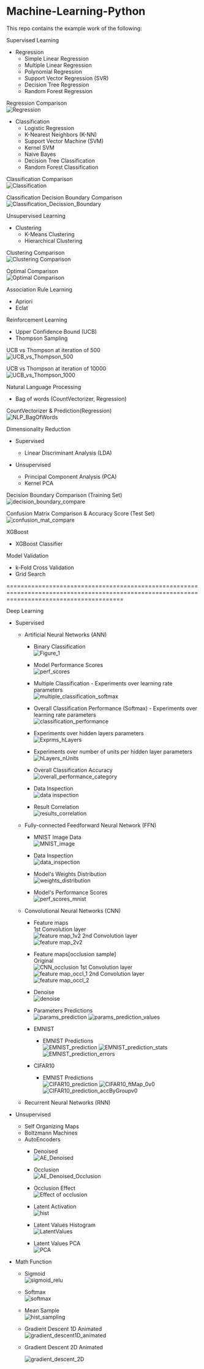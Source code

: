 # Machine-Learning-Python

This repo contains the example work of the following:

Supervised Learning
  - Regression
    - Simple Linear Regression
    - Multiple Linear Regression
    - Polynomial Regression
    - Support Vector Regression (SVR)
    - Decision Tree Regression
    - Random Forest Regression
  
  Regression Comparison<br/>
    ![Regression](https://user-images.githubusercontent.com/94983485/179699151-0bc06c20-a9b5-44a6-883b-81d37a38957f.png)

  
  - Classification
    - Logistic Regression
    - K-Nearest Neighbors (K-NN)
    - Support Vector Machine (SVM)
    - Kernel SVM
    - Naive Bayes
    - Decision Tree Classification
    - Random Forest Classification
   
  Classification Comparison<br/>
    ![Classification](https://user-images.githubusercontent.com/94983485/179698487-c192e7de-bc5e-4013-ad61-f4c97add457a.png)
  
  Classification Decision Boundary Comparison<br/>
    ![Classification_Decission_Boundary](https://user-images.githubusercontent.com/94983485/179698520-6133db07-a41e-412f-ba6f-dcf99e498c63.png)


Unsupervised Learning
  - Clustering
    - K-Means Clustering
    - Hierarchical Clustering
 
  Clustering Comparison<br/>
    ![Clustering Comparison](https://user-images.githubusercontent.com/94983485/179699780-b048f7f0-7436-443f-ac03-3d202d43ccde.png)
  
  Optimal Comparison<br/>
    ![Optimal Comparison](https://user-images.githubusercontent.com/94983485/179699916-60d32f30-e637-4418-b276-520c08d1e9f3.png)


Association Rule Learning
  - Apriori
  - Eclat
  
  
Reinforcement Learning
  - Upper Confidence Bound (UCB)
  - Thompson Sampling
  
  UCB vs Thompson at iteration of 500<br/>
    ![UCB_vs_Thompson_500](https://user-images.githubusercontent.com/94983485/179701438-8eb03ee0-d899-495a-a9ed-c18a88a4d6ce.png)

  UCB vs Thompson at iteration of 10000<br/>
    ![UCB_vs_Thompson_1000](https://user-images.githubusercontent.com/94983485/179701546-4fb63e3d-d4cb-40b7-819c-7f6b99234bcb.png)


Natural Language Processing
  - Bag of words (CountVectorizer, Regression)
  
  CountVectorizer & Prediction(Regression)<br/>
    ![NLP_BagOfWords](https://user-images.githubusercontent.com/94983485/179868269-d480b1b6-8e3e-4c21-98fe-fea2a931f557.png)


Dimensionality Reduction
  - Supervised
    - Linear Discriminant Analysis (LDA)
    
  - Unsupervised
    - Principal Component Analysis (PCA)
    - Kernel PCA

  Decision Boundary Comparison (Training Set)<br/>
    ![decision_boundary_compare](https://user-images.githubusercontent.com/94983485/180927605-77add443-988f-4a1a-a472-7f0906f76ebf.png)

  Confusion Matrix Comparison & Accuracy Score (Test Set)<br/>
    ![confusion_mat_compare](https://user-images.githubusercontent.com/94983485/180927896-71294e2e-bb63-4aad-a217-f0527100a22c.png)


XGBoost
  - XGBoost Classifier


Model Validation
  - k-Fold Cross Validation
  - Grid Search

=============================================================================================================================================<br/>

Deep Learning

  - Supervised
  
    - Artificial Neural Networks (ANN)
      - Binary Classification<br/>
        ![Figure_1](https://user-images.githubusercontent.com/94983485/184515674-73c0a63f-14e3-4d69-870e-8acda9b72c1c.png)
        
      - Model Performance Scores<br/>
        ![perf_scores](https://user-images.githubusercontent.com/94983485/193439657-23a7c500-e5d6-4462-8391-4a8d5a25525e.png)

      - Multiple Classification - Experiments over learning rate parameters<br/>
        ![multiple_classification_softmax](https://user-images.githubusercontent.com/94983485/184528599-ef56881f-8df3-466d-9888-53fcd06dd80f.png)

      - Overall Classification Performance (Softmax) - Experiments over learning rate parameters<br/>
        ![classification_performance](https://user-images.githubusercontent.com/94983485/184553831-55f606e8-38a1-44f3-a344-2dd736ac567a.png)
        
      - Experiments over hidden layers parameters<br/>
        ![Exprms_hLayers](https://user-images.githubusercontent.com/94983485/184788667-0387c8f5-16b9-4efd-beb6-2a13b1ee153e.JPG)
        
      - Experiments over number of units per hidden layer parameters<br/>
        ![hLayers_nUnits](https://user-images.githubusercontent.com/94983485/185781330-bced05a2-ae3d-458c-bafb-fb6716bcc769.png)
        
      - Overall Classification Accuracy<br/>
        ![overall_performance_category](https://user-images.githubusercontent.com/94983485/190528818-e35d8049-4acf-4e8e-8b55-5b1fd5c09270.JPG)
        
      - Data Inspection<br/>
        ![data inspection](https://user-images.githubusercontent.com/94983485/190287084-a63c3d4a-f798-4e9d-b2fd-d1d884ef08f0.JPG)
      
      - Result Correlation<br/>
        ![results_correlation](https://user-images.githubusercontent.com/94983485/190287653-903f1612-e43d-4b9c-9570-b4d835c35aca.JPG)
        
    - Fully-connected Feedforward Neural Network (FFN)
      - MNIST Image Data<br/>
        ![MNIST_image](https://user-images.githubusercontent.com/94983485/192119930-4b5419c6-4c8a-45d3-9a99-b3180f7516d2.png)
      
      - Data Inspection<br/>
        ![data_inspection](https://user-images.githubusercontent.com/94983485/192686869-9a1a7201-f2c0-407c-b88a-5ccd5fcd6323.png)

      - Model's Weights Distribution<br/>
        ![weights_distribution](https://user-images.githubusercontent.com/94983485/192119967-0cb5fc34-925f-4b87-b92e-8c140df6b0cb.png)
      
      - Model's Performance Scores<br/>
        ![perf_scores_mnist](https://user-images.githubusercontent.com/94983485/193783987-0c7b4b9f-4cee-42a6-b100-54fe92b9eae0.png)


    - Convolutional Neural Networks (CNN)<br/>
      - Feature maps<br/>
        1st Convolution layer<br/>
        ![feature map_1v2](https://user-images.githubusercontent.com/94983485/205623621-53783a52-6be4-4d7a-8a58-7dc0eef44bee.png)
        2nd Convolution layer<br/>
        ![feature map_2v2](https://user-images.githubusercontent.com/94983485/205623679-a4b7ed95-88e2-4b86-8dc1-0b84bd2e8adf.png)
      
      - Feature maps[occlusion sample]<br/>
        Original<br/>
        ![CNN_occlusion](https://user-images.githubusercontent.com/94983485/205624303-e558cd22-8a99-4fd1-ad7e-ef988ed0b602.png)
        1st Convolution layer<br/>
        ![feature map_occl_1](https://user-images.githubusercontent.com/94983485/205623949-20f37c7f-e70f-4f92-8e19-3007ba1f85d8.png)
        2nd Convolution layer<br/>
        ![feature map_occl_2](https://user-images.githubusercontent.com/94983485/205624104-ee02f6b1-0c59-4dfc-988f-0d8dfd2c2de7.png)

      - Denoise<br/>
        ![denoise](https://user-images.githubusercontent.com/94983485/205624335-1193bbdf-0430-4bc5-89f2-0b2f8e820907.png)
        
      - Parameters Predictions<br/>
        ![params_prediction](https://user-images.githubusercontent.com/94983485/206718211-b1b46c0f-0a51-44f9-960a-6d91a65d89fd.png)
        ![params_prediction_values](https://user-images.githubusercontent.com/94983485/206718296-5a4677a3-73d4-44c4-87c3-ddcd4f0cd6fd.png)
        
      - EMNIST<br/>
        - EMNIST Predictions<br/>
          ![EMNIST_prediction](https://user-images.githubusercontent.com/94983485/206718629-a905f154-0e1b-4465-a24c-56345e8d7572.png)
          ![EMNIST_prediction_stats](https://user-images.githubusercontent.com/94983485/206718699-cd8a5e36-7b8c-47b1-a87c-e4d988c4e87c.png)
          ![EMNIST_prediction_errors](https://user-images.githubusercontent.com/94983485/206719112-5e780ca9-4ac6-4c80-b1c8-0902c427f5a5.png)

      - CIFAR10<br/>
        - EMNIST Predictions<br/>
          ![CIFAR10_prediction](https://user-images.githubusercontent.com/94983485/207319185-1aca8f56-271e-4bd4-819f-db06358d598a.png)
          ![CIFAR10_ftMap_0v0](https://user-images.githubusercontent.com/94983485/207319272-de016b37-7661-4c1a-8800-eff805d984d9.png)
          ![CIFAR10_prediction_accByGroupv0](https://user-images.githubusercontent.com/94983485/207319302-7e945bbc-dd46-4931-980c-6bf4373b5efc.png)


    - Recurrent Neural Networks (RNN)
    
  - Unsupervised
    - Self Organizing Maps
    - Boltzmann Machines
    - AutoEncoders
      - Denoised<br/>
      ![AE_Denoised](https://user-images.githubusercontent.com/94983485/196859077-d065ae64-45ec-4599-a5ef-ee698f991ca1.png)
      
      - Occlusion<br/>
      ![AE_Denoised_Occlusion](https://user-images.githubusercontent.com/94983485/196859132-e7aaa1a8-8278-422a-860e-aed1c8a92871.png)
      
      - Occlusion Effect<br/>
      ![Effect of occlusion](https://user-images.githubusercontent.com/94983485/196858693-a06a8a97-a672-4636-bb74-c4bc8de70dc4.JPG)
      
      - Latent Activation<br/>
      ![hist](https://user-images.githubusercontent.com/94983485/198128238-1c7ad5c5-dc9b-4ea8-8084-1c1fcc825bc4.png)
      
      - Latent Values Histogram<br/>
      ![LatentValues](https://user-images.githubusercontent.com/94983485/198128415-953ea826-7ba0-4ca0-8794-e044853f1b83.png)
      
      - Latent Values PCA<br/>
      ![PCA](https://user-images.githubusercontent.com/94983485/198128516-8b163283-f9c4-4b1a-bd57-34cc801b9c43.JPG)

    
  - Math Function
    - Sigmoid<br/>
      ![sigmoid_relu](https://user-images.githubusercontent.com/94983485/183615058-fe96a2af-28d6-44c9-b7bd-e3ca4f7e6efe.jpg)

    - Softmax<br/>
      ![softmax](https://user-images.githubusercontent.com/94983485/183615232-d8dd46f6-500d-4cac-b567-292d3ec005f6.png)

    - Mean Sample<br/>
      ![hist_sampling](https://user-images.githubusercontent.com/94983485/183615372-9bcc96a5-b875-4b81-b953-be566d9855f9.png)  
    
    - Gradient Descent 1D Animated<br/>
      ![gradient_descent1D_animated](https://user-images.githubusercontent.com/94983485/183615587-9094fb34-aaad-46c1-9120-cabe5a33e581.png)
    
    - Gradient Descent 2D Animated<br/>
    
      ![gradient_descent_2D](https://user-images.githubusercontent.com/94983485/184464016-c1c72cf6-6b6f-4e33-ad1a-0ee1c9b0119b.png)
      
      
      
      
      
      
      
